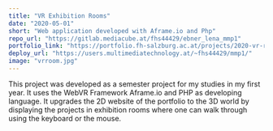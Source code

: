 ```yaml
---
title: "VR Exhibition Rooms"
date: "2020-05-01"
short: "Web application developed with Aframe.io and Php"
repo_url: "https://gitlab.mediacube.at/fhs44429/ebner_lena_mmp1"
portfolio_link: "https://portfolio.fh-salzburg.ac.at/projects/2020-vr-raume-fur-das-portfolio"
deploy_url: "https://users.multimediatechnology.at/~fhs44429/mmp1/"
image: "vrroom.jpg"
---
```


This project was developed as a semester project for my studies in my first year.
It uses the WebVR Framework Aframe.io and PHP as developing language.
It upgrades the 2D website of the portfolio to the 3D world by displaying the projects
in exhibition rooms where one can walk through using the keyboard or the mouse.
